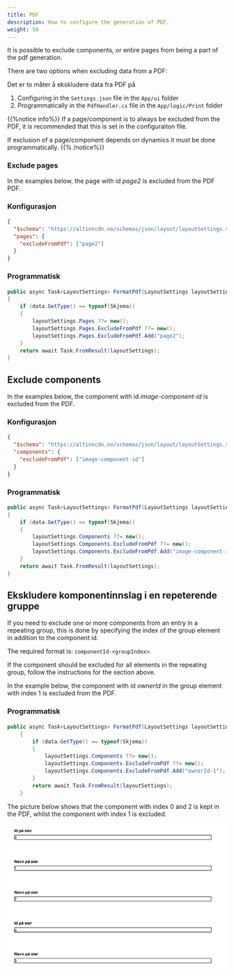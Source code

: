 ```yaml
---
title: PDF
description: How to configure the generation of PDF.
weight: 50
---
```


It is possible to exclude components, or entire pages from being a part of the pdf generation. 

There are two options when excluding data from a PDF: 

Det er to måter å ekskludere data fra PDF på

1. Configuring in the `Settings.json` file in the `App/ui` folder
2. Programmatically in the `PdfHandler.cs` file in the `App/logic/Print` folder

{{%notice info%}}
If a page/component is to always be excluded from the PDF, it is recommended that this is
set in the configuraiton file.

If exclusion of a page/component depends on dynamics it _must_ be done programmatically.
{{% /notice%}}



### Exclude pages

In the examples below, the page with id _page2_ is excluded from the PDF PDF.

### Konfigurasjon

```json {linenos=false,hl_lines=["3-5"]}
{
  "$schema": "https://altinncdn.no/schemas/json/layout/layoutSettings.schema.v1.json",
  "pages": {
    "excludeFromPdf": ["page2"]
  }
}
```

### Programmatisk

```cs
public async Task<LayoutSettings> FormatPdf(LayoutSettings layoutSettings, object data)
{
    if (data.GetType() == typeof(Skjema))
    {
        layoutSettings.Pages ??= new();
        layoutSettings.Pages.ExcludeFromPdf ??= new();
        layoutSettings.Pages.ExcludeFromPdf.Add("page2");
    }
    return await Task.FromResult(layoutSettings);
}
```

## Exclude components


In the examples below, the component with id _image-component-id_ is excluded from the PDF.

### Konfigurasjon

```json {linenos=false,hl_lines=["3-5"]}
{
  "$schema": "https://altinncdn.no/schemas/json/layout/layoutSettings.schema.v1.json",
  "components": {
    "excludeFromPdf": ["image-component-id"]
  }
}
```

### Programmatisk

```cs
public async Task<LayoutSettings> FormatPdf(LayoutSettings layoutSettings, object data)
{
    if (data.GetType() == typeof(Skjema))
    {
        layoutSettings.Components ??= new();
        layoutSettings.Components.ExcludeFromPdf ??= new();
        layoutSettings.Components.ExcludeFromPdf.Add("image-component-id");
    }
    return await Task.FromResult(layoutSettings);
}
```

## Ekskludere komponentinnslag i en repeterende gruppe

If you need to exclude one or more components from an entry in a repeating group, 
this is done by specifying the index of the group element in addition to the component id. 

The required format is: `componentId-<groupIndex>`.

If the component should be excluded for all elements in the repeating group, follow the instructions for the
section above.

In the example below, the component with id _ownerId_ in the group element with index 1 is excluded from the PDF.

### Programmatisk

```cs
public async Task<LayoutSettings> FormatPdf(LayoutSettings layoutSettings, object data)
    {
        if (data.GetType() == typeof(Skjema))
        {
            layoutSettings.Components ??= new();
            layoutSettings.Components.ExcludeFromPdf ??= new();
            layoutSettings.Components.ExcludeFromPdf.Add("ownerId-1");
        }
        return await Task.FromResult(layoutSettings);
    }
```

The picture below shows that the component with index 0 and 2 is kept in the PDF, 
whilst the component with index 1 is excluded. 

!["Eksempel ekskludering av komponent i repeterende gruppe"](exclude-componen-rep-group.png "Eksempel ekskludering av komponent i repeterende gruppe")